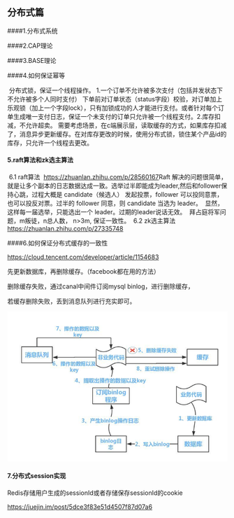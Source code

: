 ## 分布式篇

####1.分布式系统

####2.CAP理论

####3.BASE理论

####4.如何保证幂等

​	分布式锁，保证一个线程操作。
​    1.一个订单不允许被多次支付（包括并发状态下不允许被多个人同时支付）
​    下单前对订单状态（status字段）校验，对订单加上乐观锁（加上一个字段lock），只有加锁成功的人才能进行支付。
​    或者针对每个订单生成唯一支付日志，保证一个未支付的订单只允许被一个线程支付。
​		2.库存扣减，不允许超卖。
​    需要考虑场景，在c端展示层，读取缓存的方式，如果库存扣减了，消息异步更新缓存。
​    在对库存更改的时候，使用分布式锁，锁住某个产品id的库存，只允许一个线程去更改。

#### 5.raft算法和zk选主算法
​	6.1 raft算法
​    https://zhuanlan.zhihu.com/p/28560167
​    Raft 解决的问题很简单，就是让多个副本的日志数据达成一致。选举过半即能成为leader,然后和follower保持心跳，
​    过程大概是 candidate（候选人） 发起投票，follower 可以投同意票，也可以投反对票。过半的 follower 同意，则 candidate 当选为 leader。
​    显然，这样每一届选举，只能选出一个 leader。过期的leader说话无效。
​    拜占庭将军问题，m叛徒，n总人数， n>3m, 保证一致性。
​	6.2 zk选主算法
​    https://zhuanlan.zhihu.com/p/27335748

####6.如何保证分布式缓存的一致性

https://cloud.tencent.com/developer/article/1154683

先更新数据库，再删除缓存。（facebook都在用的方法）

删除缓存失败，通过canal中间件订阅mysql binlog，进行删除缓存，

若缓存删除失败，丢到消息队列进行充实即可。

![](./pic/分布式缓存一致性.jpeg)



#### 7.分布式session实现

Redis存储用户生成的sessionId或者存储保存sessionId的cookie

https://juejin.im/post/5dce3f83e51d4507f87d07a6

